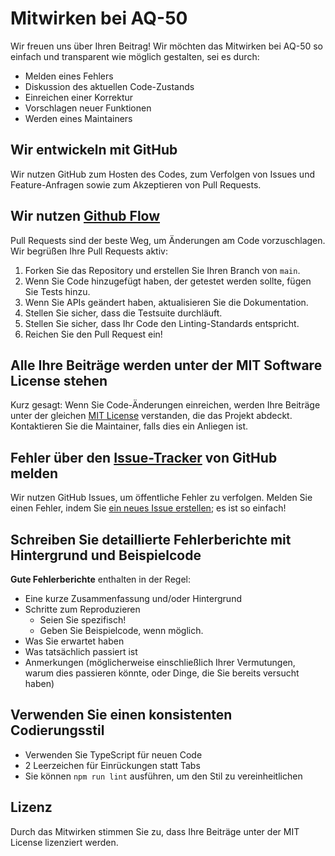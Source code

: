 # Mitwirken bei AQ-50

Wir freuen uns über Ihren Beitrag! Wir möchten das Mitwirken bei AQ-50 so einfach und transparent wie möglich gestalten, sei es durch:

- Melden eines Fehlers
- Diskussion des aktuellen Code-Zustands
- Einreichen einer Korrektur
- Vorschlagen neuer Funktionen
- Werden eines Maintainers

## Wir entwickeln mit GitHub
Wir nutzen GitHub zum Hosten des Codes, zum Verfolgen von Issues und Feature-Anfragen sowie zum Akzeptieren von Pull Requests.

## Wir nutzen [Github Flow](https://guides.github.com/introduction/flow/index.html)
Pull Requests sind der beste Weg, um Änderungen am Code vorzuschlagen. Wir begrüßen Ihre Pull Requests aktiv:

1. Forken Sie das Repository und erstellen Sie Ihren Branch von `main`.
2. Wenn Sie Code hinzugefügt haben, der getestet werden sollte, fügen Sie Tests hinzu.
3. Wenn Sie APIs geändert haben, aktualisieren Sie die Dokumentation.
4. Stellen Sie sicher, dass die Testsuite durchläuft.
5. Stellen Sie sicher, dass Ihr Code den Linting-Standards entspricht.
6. Reichen Sie den Pull Request ein!

## Alle Ihre Beiträge werden unter der MIT Software License stehen
Kurz gesagt: Wenn Sie Code-Änderungen einreichen, werden Ihre Beiträge unter der gleichen [MIT License](http://choosealicense.com/licenses/mit/) verstanden, die das Projekt abdeckt. Kontaktieren Sie die Maintainer, falls dies ein Anliegen ist.

## Fehler über den [Issue-Tracker](https://github.com/yourusername/AQ-50/issues) von GitHub melden
Wir nutzen GitHub Issues, um öffentliche Fehler zu verfolgen. Melden Sie einen Fehler, indem Sie [ein neues Issue erstellen](https://github.com/yourusername/AQ-50/issues/new); es ist so einfach!

## Schreiben Sie detaillierte Fehlerberichte mit Hintergrund und Beispielcode

**Gute Fehlerberichte** enthalten in der Regel:

- Eine kurze Zusammenfassung und/oder Hintergrund
- Schritte zum Reproduzieren
  - Seien Sie spezifisch!
  - Geben Sie Beispielcode, wenn möglich.
- Was Sie erwartet haben
- Was tatsächlich passiert ist
- Anmerkungen (möglicherweise einschließlich Ihrer Vermutungen, warum dies passieren könnte, oder Dinge, die Sie bereits versucht haben)

## Verwenden Sie einen konsistenten Codierungsstil

* Verwenden Sie TypeScript für neuen Code
* 2 Leerzeichen für Einrückungen statt Tabs
* Sie können `npm run lint` ausführen, um den Stil zu vereinheitlichen

## Lizenz
Durch das Mitwirken stimmen Sie zu, dass Ihre Beiträge unter der MIT License lizenziert werden. 